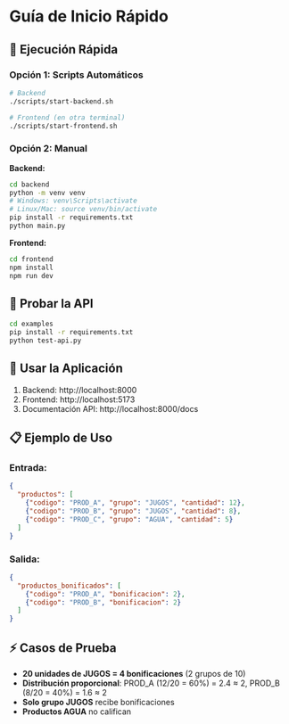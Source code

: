 # Guía de Inicio Rápido

## 🚀 Ejecución Rápida

### Opción 1: Scripts Automáticos

```bash
# Backend
./scripts/start-backend.sh

# Frontend (en otra terminal)
./scripts/start-frontend.sh
```

### Opción 2: Manual

**Backend:**
```bash
cd backend
python -m venv venv
# Windows: venv\Scripts\activate
# Linux/Mac: source venv/bin/activate
pip install -r requirements.txt
python main.py
```

**Frontend:**
```bash
cd frontend
npm install
npm run dev
```

## 🧪 Probar la API

```bash
cd examples
pip install -r requirements.txt
python test-api.py
```

## 📱 Usar la Aplicación

1. Backend: http://localhost:8000
2. Frontend: http://localhost:5173
3. Documentación API: http://localhost:8000/docs

## 📋 Ejemplo de Uso

### Entrada:
```json
{
  "productos": [
    {"codigo": "PROD_A", "grupo": "JUGOS", "cantidad": 12},
    {"codigo": "PROD_B", "grupo": "JUGOS", "cantidad": 8},
    {"codigo": "PROD_C", "grupo": "AGUA", "cantidad": 5}
  ]
}
```

### Salida:
```json
{
  "productos_bonificados": [
    {"codigo": "PROD_A", "bonificacion": 2},
    {"codigo": "PROD_B", "bonificacion": 2}
  ]
}
```

## ⚡ Casos de Prueba

- **20 unidades de JUGOS = 4 bonificaciones** (2 grupos de 10)
- **Distribución proporcional**: PROD_A (12/20 = 60%) = 2.4 ≈ 2, PROD_B (8/20 = 40%) = 1.6 ≈ 2
- **Solo grupo JUGOS** recibe bonificaciones
- **Productos AGUA** no califican 